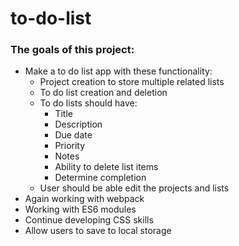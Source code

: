 # to-do-list

### The goals of this project:

- Make a to do list app with these functionality:
    - Project creation to store multiple related lists
    - To do list creation and deletion
    - To do lists should have:
        - Title
        - Description
        - Due date
        - Priority
        - Notes
        - Ability to delete list items
        - Determine completion
    - User should be able edit the projects and lists
- Again working with webpack
- Working with ES6 modules
- Continue developing CSS skills
- Allow users to save to local storage
